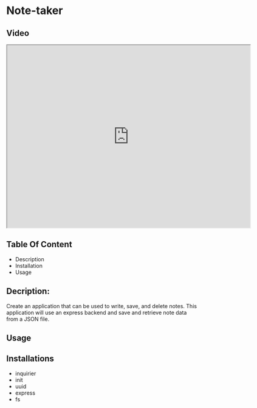 # Note-taker

## Video
<iframe src="https://drive.google.com/file/d/1280IWe49Hqn72oXYUG-_VbwNzqazRj1X/preview" width="640" height="480"></iframe>


## Table Of Content
* Description
* Installation
* Usage

## Decription:
Create an application that can be used to write, save, and delete notes. This application will use an express backend and save and retrieve note data from a JSON file.

## Usage


## Installations
* inquirier
* init
* uuid
* express
* fs
